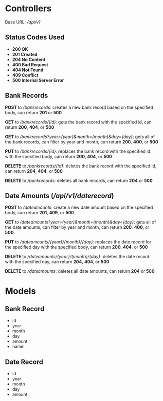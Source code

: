 # Controllers

Base URL: _/api/v1_

## Status Codes Used

- **200 OK**
- **201 Created**
- **204 No Content**
- **400 Bad Request**
- **404 Not Found**
- **409 Conflict**
- **500 Internal Server Error**

## Bank Records

**POST** to _/bankrecords_: creates a new bank record based on the specified body, can return **201** or **500**

**GET** to _/bankrecords/{id}_: gets the bank record with the specified id, can return **200**, **404**, or **500**

**GET** to _/bankrecords?year={year}&month={month}&day={day}_: gets all of the bank records, can filter by year and month, can return **200**, **400**, or **500**

**PUT** to _/bankrecords/{id}_: replaces the bank record with the specified id with the specified body, can return **200**, **404**, or **500**

**DELETE** to _/bankrecords/{id}_: deletes the bank record with the specified id, can return **204**, **404**, or **500**

**DELETE** to _/bankrecords_: deletes all bank records, can return **204** or **500**

## Date Amounts (_/api/v1/daterecord_)

**POST** to _/dateamounts_: create a new date amount based on the specified body, can return **201**, **409**, or **500**

**GET** to _/dateamounts?year={year}&month={month}&day={day}_: gets all of the date amounts, can filter by year and month, can return **200**, **400**, or **500**

**PUT** to _/dateamounts/{year}/{month}/{day}_: replaces the date record for the specified day with the specified body, can return **200**, **404**, or **500**

**DELETE** to _/dateamounts/{year}/{month}/{day}_: deletes the date record with the specified day, can return **204**, **404**, or **500**

**DELETE** to _/dateamounts_: deletes all date amounts, can return **204** or **500**

# Models

## Bank Record

- id
- year
- month
- day
- amount
- name

## Date Record

- id
- year
- month
- day
- amount
